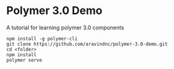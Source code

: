 # Polymer 3.0 Demo

A tutorial for learning polymer 3.0 components

```
npm install -g polymer-cli
git clone https://github.com/aravindnc/polymer-3.0-demo.git
cd <folder>
npm install
polymer serve
```
